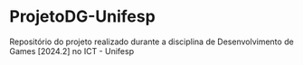 # ProjetoDG-Unifesp
Repositório do projeto realizado durante a disciplina de Desenvolvimento de Games [2024.2] no ICT - Unifesp
